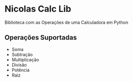 # Nicolas Calc Lib
Biblioteca com as Operações de uma Calculadora em Python

## Operações Suportadas
- Soma
- Subtração
- Multiplicação
- Divisão
- Potência
- Raiz
